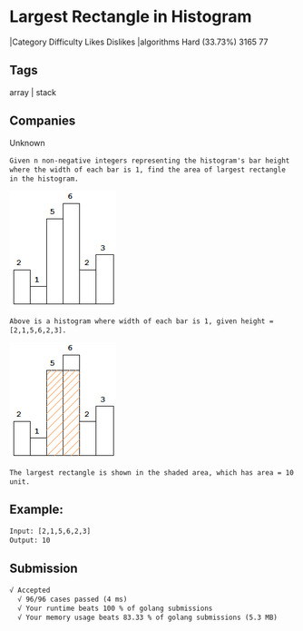 # Largest Rectangle in Histogram

|Category	Difficulty	Likes	Dislikes
|algorithms	Hard (33.73%)	3165	77

## Tags
array | stack

## Companies
Unknown

```
Given n non-negative integers representing the histogram's bar height where the width of each bar is 1, find the area of largest rectangle in the histogram.
```
![histogram](histogram.png)
```
Above is a histogram where width of each bar is 1, given height = [2,1,5,6,2,3].
```
![histogram_area](histogram_area.png)

```
The largest rectangle is shown in the shaded area, which has area = 10 unit.
```

## Example:
```
Input: [2,1,5,6,2,3]
Output: 10
```

## Submission
```
√ Accepted
  √ 96/96 cases passed (4 ms)
  √ Your runtime beats 100 % of golang submissions
  √ Your memory usage beats 83.33 % of golang submissions (5.3 MB)
```